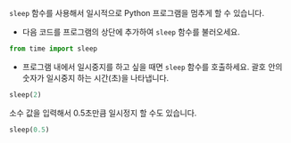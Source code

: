 `sleep` 함수를 사용해서 일시적으로 Python 프로그램을 멈추게 할 수 있습니다.

+ 다음 코드를 프로그램의 상단에 추가하여 `sleep` 함수를 불러오세요.

```python
from time import sleep
```

+ 프로그램 내에서 일시중지를 하고 싶을 때면 `sleep` 함수를 호출하세요. 괄호 안의 숫자가 일시중지 하는 시간(초)을 나타냅니다.

```python
sleep(2)
```

소수 값을 입력해서 0.5초만큼 일시정지 할 수도 있습니다.

```python
sleep(0.5)
```
